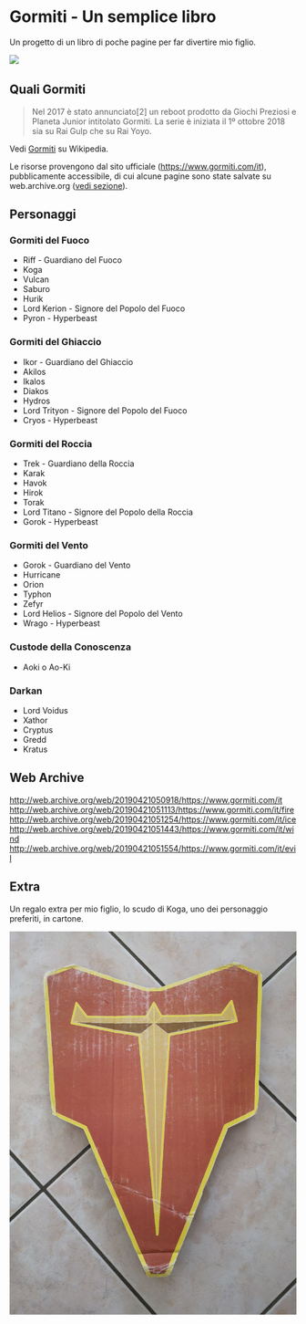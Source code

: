 # Gormiti - Un semplice libro

Un progetto di un libro di poche pagine per far divertire mio figlio.

![](/docs/img/slide_libro.gif)

## Quali Gormiti

> Nel 2017 è stato annunciato[2] un reboot prodotto da Giochi Preziosi e Planeta Junior intitolato Gormiti. La serie è iniziata il 1º ottobre 2018 sia su Rai Gulp che su Rai Yoyo.

Vedi [Gormiti](https://it.wikipedia.org/wiki/Gormiti#Serie_animata) su Wikipedia.

Le risorse provengono dal sito ufficiale (https://www.gormiti.com/it), pubblicamente accessibile, di cui alcune pagine sono state salvate su web.archive.org ([vedi sezione](#web-archive)).

## Personaggi

### Gormiti del Fuoco

- Riff - Guardiano del Fuoco
- Koga
- Vulcan
- Saburo
- Hurik
- Lord Kerion - Signore del Popolo del Fuoco
- Pyron - Hyperbeast

### Gormiti del Ghiaccio

- Ikor - Guardiano del Ghiaccio
- Akilos
- Ikalos
- Diakos
- Hydros
- Lord Trityon - Signore del Popolo del Fuoco
- Cryos - Hyperbeast

### Gormiti del Roccia

- Trek - Guardiano della Roccia
- Karak
- Havok
- Hirok
- Torak
- Lord Titano - Signore del Popolo della Roccia
- Gorok - Hyperbeast

### Gormiti del Vento

- Gorok - Guardiano del Vento
- Hurricane
- Orion
- Typhon
- Zefyr
- Lord Helios - Signore del Popolo del Vento
- Wrago - Hyperbeast

### Custode della Conoscenza

- Aoki o Ao-Ki

### Darkan

- Lord Voidus
- Xathor
- Cryptus
- Gredd
- Kratus

## Web Archive

http://web.archive.org/web/20190421050918/https://www.gormiti.com/it
http://web.archive.org/web/20190421051113/https://www.gormiti.com/it/fire
http://web.archive.org/web/20190421051254/https://www.gormiti.com/it/ice
http://web.archive.org/web/20190421051443/https://www.gormiti.com/it/wind
http://web.archive.org/web/20190421051554/https://www.gormiti.com/it/evil

## Extra

Un regalo extra per mio figlio, lo scudo di Koga, uno dei personaggio preferiti, in cartone.

![](/docs/img/slide_scudo.gif)
